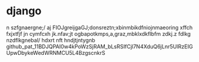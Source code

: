 # django

n szfgnaergne;/ aj FIOJgreijgaGJ;donsreztn;xbinmbikdfniojnmaeoring xffch fxjxtfjf jn cymfcxh
jk.nfav;jt ogbapotkmps,a,graz,mbklxdkflbfm zdkj.z fdlkg nzdflkgnebal/ hdxrt nft hndjtjntygnb
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
